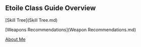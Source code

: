 ## Etoile Class Guide Overview

[Skill Tree](Skill Tree.md)

[Weapons Recommendations](Weapon Recommendations.md)   

[About Me](about.md)
